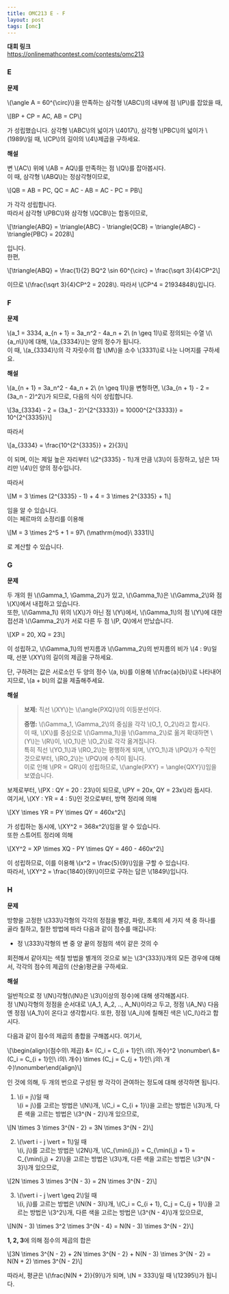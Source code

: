 ```yaml
---
title: OMC213 E - F
layout: post
tags: [omc]
---
```

**대회 링크**  
<https://onlinemathcontest.com/contests/omc213>

### E

**문제**

\\(\angle A = 60^{\circ}\\)을 만족하는 삼각형 \\(ABC\\)의 내부에 점 \\(P\\)를 잡았을 때,

\\[BP + CP = AC, AB = CP\\]

가 성립했습니다. 삼각형 \\(ABC\\)의 넓이가 \\(4017\\), 삼각형 \\(PBC\\)의 넓이가 \\(1989\\)일 때, \\(CP\\)의 길이의 \\(4\\)제곱을 구하세요.

**해설**

변 \\(AC\\) 위에 \\(AB = AQ\\)를 만족하는 점 \\(Q\\)를 잡아봅시다.  
이 때, 삼각형 \\(ABQ\\)는 정삼각형이므로,

\\[QB = AB = PC, QC = AC - AB = AC - PC = PB\\]

가 각각 성립합니다.  
따라서 삼각형 \\(PBC\\)와 삼각형 \\(QCB\\)는 합동이므로,

\\[\triangle{ABQ} = \triangle{ABC} - \triangle{QCB} = \triangle{ABC} - \triangle{PBC} = 2028\\]

입니다.  
한편,

\\[\triangle{ABQ} = \frac{1}{2} BQ^2 \sin 60^{\circ} = \frac{\sqrt 3}{4}CP^2\\]

이므로 \\(\frac{\sqrt 3}{4}CP^2 = 2028\\). 따라서 \\(CP^4 = 21934848\\)입니다.

### F

**문제**

\\(a_1 = 3334, a_{n + 1} = 3a_n^2 - 4a_n + 2\ (n \geq 1)\\)로 정의되는 수열 \\(\\{a_n\\}\\)에 대해, \\(a_{3334}\\)는 양의 정수가 됩니다.  
이 때, \\(a_{3334}\\)의 각 자릿수의 합 \\(M\\)을 소수 \\(3331\\)로 나눈 나머지를 구하세요.

**해설**

\\(a_{n + 1} = 3a_n^2 - 4a_n + 2\ (n \geq 1)\\)을 변형하면, \\(3a_{n + 1} - 2 = (3a_n - 2)^2\\)가 되므로, 다음의 식이 성립합니다.

\\[3a_{3334} - 2 = (3a_1 - 2)^{2^{3333}} = 10000^{2^{3333}} = 10^{2^{3335}}\\]

따라서

\\[a_{3334} = \frac{10^{2^{3335}} + 2}{3}\\]

이 되며, 이는 제일 높은 자리부터 \\(2^{3335} - 1\\)개 만큼 \\(3\\)이 등장하고, 남은 1자리만 \\(4\\)인 양의 정수입니다.

따라서

\\[M = 3 \times (2^{3335} - 1) + 4 = 3 \times 2^{3335} + 1\\]

임을 알 수 있습니다.  
이는 페르마의 소정리를 이용해

\\[M = 3 \times 2^5 + 1 = 97\ (\mathrm{mod}\ 3331)\\]

로 계산할 수 있습니다.

### G


**문제**

두 개의 원 \\(\Gamma_1, \Gamma_2\\)가 있고, \\(\Gamma_1\\)은 \\(\Gamma_2\\)와 점 \\(X\\)에서 내접하고 있습니다.  
또한, \\(\Gamma_1\\) 위의 \\(X\\)가 아닌 점 \\(Y\\)에서, \\(\Gamma_1\\)의 점 \\(Y\\)에 대한 접선과 \\(\Gamma_2\\)가 서로 다른 두 점 \\(P, Q\\)에서 만났습니다.

\\[XP = 20, XQ = 23\\]

이 성립하고, \\(\Gamma_1\\)의 반지름과 \\(\Gamma_2\\)의 반지름의 비가 \\(4 : 9\\)일 때, 선분 \\(XY\\)의 길이의 제곱을 구하세요.

단, 구하려는 값은 서로소인 두 양의 정수 \\(a, b\\)를 이용해 \\(\frac{a}{b}\\)로 나타내어지므로, \\(a + b\\)의 값을 제출해주세요.

**해설**

> **보제:** 직선 \\(XY\\)는 \\(\angle{PXQ}\\)의 이등분선이다.
>
> **증명:** \\(\Gamma_1, \Gamma_2\\)의 중심을 각각 \\(O_1, O_2\\)라고 합시다.  
> 이 때, \\(X\\)를 중심으로 \\(\Gamma_1\\)을 \\(\Gamma_2\\)로 옮겨 확대하면 \\(Y\\)는 \\(R\\)이, \\(O_1\\)은 \\(O_2\\)로 각각 옮겨집니다.  
> 특히 직선 \\(YO_1\\)과 \\(RO_2\\)는 평행하게 되며, \\(YO\_1\\)과 \\(PQ\\)가 수직인 것으로부터, \\(RO_2\\)는 \\(PQ\\)에 수직이 됩니다.  
> 이로 인해 \\(PR = QR\\)이 성립하므로, \\(\angle{PXY} = \angle{QXY}\\)임을 보였습니다.

보제로부터, \\(PX : QY = 20 : 23\\)이 되므로, \\(PY = 20x, QY = 23x\\)라 둡시다.  
여기서, \\(XY : YR = 4 : 5\\)인 것으로부터, 방멱 정리에 의해

\\[XY \times YR = PY \times QY = 460x^2\\]

가 성립하는 동시에, \\(XY^2 = 368x^2\\)임을 알 수 있습니다.  
또한 스튜어트 정리에 의해

\\[XY^2 = XP \times XQ - PY \times QY = 460 - 460x^2\\]

이 성립하므로, 이를 이용해 \\(x^2 = \frac{5}{9}\\)임을 구할 수 있습니다.  
따라서, \\(XY^2 = \frac{1840}{9}\\)이므로 구하는 답은 \\(1849\\)입니다.

### H

**문제**

방향을 고정한 \\(333\\)각형의 각각의 정점을 빨강, 파랑, 초록의 세 가지 색 중 하나를 골라 칠하고, 칠한 방법에 따라 다음과 같이 점수를 매깁니다:

- 정 \\(333\\)각형의 변 중 양 끝의 정점의 색이 같은 것의 수

회전해서 같아지는 색칠 방법을 별개의 것으로 보는 \\(3^{333}\\)개의 모든 경우에 대해서, 각각의 점수의 제곱의 (산술)평균을 구하세요.

**해설**

일반적으로 정 \\(N\\)각형(\\(N\\)은 \\(3\\)이상의 정수)에 대해 생각해봅시다.  
정 \\(N\\)각형의 정점을 순서대로 \\(A_1, A_2, .., A_N\\)이라고 두고, 정점 \\(A_N\\) 다음엔 정점 \\(A_1\\)이 온다고 생각합시다. 또한, 정점 \\(A_i\\)에 칠해진 색은 \\(C_I\\)라고 합시다.

다음과 같이 점수의 제곱의 총합을 구해봅시다. 여기서,

\\[\begin{align}(점수의\ 제곱) &= (C_i = C_{i + 1}인\ i의\ 개수)^2 \nonumber\\ &= (C_i = C_{i + 1}인\ i의\ 개수) \times (C_j = C_{j + 1}인\ j의\ 개수)\nonumber\end{align}\\]

인 것에 의해, 두 개의 번으로 구성된 쌍 각각이 관여하는 정도에 대해 생각하면 됩니다.

1) \\(i = j\\)일 때  
\\(i = j\\)를 고르는 방법은 \\(N\\)개, \\(C_i = C_{i + 1}\\)을 고르는 방법은 \\(3\\)개, 다른 색을 고르는 방법은 \\(3^{N - 2}\\)개 있으므로,

\\[N \times 3 \times 3^{N - 2} = 3N \times 3^{N - 2}\\]

2) \\(\vert i - j \vert = 1\\)일 때  
\\(i, j\\)를 고르는 방법은 \\(2N\\)개, \\(C_{\min(i,j)} = C_{\min(i,j) + 1} = C_{\min(i,j) + 2}\\)을 고르는 방법은 \\(3\\)개, 다른 색을 고르는 방법은 \\(3^{N - 3}\\)개 있으므로,

\\[2N \times 3 \times 3^{N - 3} = 2N \times 3^{N - 2}\\]

3) \\(\vert i - j \vert \geq 2\\)일 때  
\\(i, j\\)를 고르는 방법은 \\(N(N - 3)\\)개, \\(C_i = C_{i + 1}, C_j = C_{j + 1}\\)을 고르는 방법은 \\(3^2\\)개, 다른 색을 고르는 방법은 \\(3^{N - 4}\\)개 있으므로,

\\[N(N - 3) \times 3^2 \times 3^{N - 4} = N(N - 3) \times 3^{N - 2}\\]


**1, 2, 3**에 의해 점수의 제곱의 합은

\\[3N \times 3^{N - 2} + 2N \times 3^{N - 2} + N(N - 3) \times 3^{N - 2} = N(N + 2) \times 3^{N - 2}\\]

따라서, 평균은 \\(\frac{N(N + 2)}{9}\\)가 되며, \\(N = 333\\)일 때 \\(12395\\)가 됩니다.